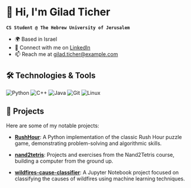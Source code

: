 <!--
## Hi there 👋

**gilas19/gilas19** is a ✨ _special_ ✨ repository because its `README.md` (this file) appears on your GitHub profile.

Here are some ideas to get you started:

- 🔭 I’m currently working on ...
- 🌱 I’m currently learning ...
- 👯 I’m looking to collaborate on ...
- 🤔 I’m looking for help with ...
- 💬 Ask me about ...
- 📫 How to reach me: ...
- 😄 Pronouns: ...
- ⚡ Fun fact: ...
-->


# 👋 Hi, I'm Gilad Ticher

**`CS Student @ The Hebrew University of Jerusalem`**

- 🌍 Based in Israel
- 💼 Connect with me on [LinkedIn](https://linkedin.com/in/gilad-ticher)
- 📫 Reach me at [gilad.ticher@example.com](mailto:gilad.ticher@gmail.com)

## 🛠️ Technologies & Tools

![Python](https://img.shields.io/badge/-Python-333?style=flat&logo=python)
![C++](https://img.shields.io/badge/-C++-333?style=flat&logo=c%2B%2B)
![Java](https://img.shields.io/badge/-Java-333?style=flat&logo=java)
![Git](https://img.shields.io/badge/-Git-333?style=flat&logo=git)
![Linux](https://img.shields.io/badge/-Linux-333?style=flat&logo=linux)

## 🚀 Projects

Here are some of my notable projects:

- [**RushHour**](https://github.com/gilas19/RushHour): A Python implementation of the classic Rush Hour puzzle game, demonstrating problem-solving and algorithmic skills.

- [**nand2tetris**](https://github.com/gilas19/nand2tetris): Projects and exercises from the Nand2Tetris course, building a computer from the ground up.

- [**wildfires-cause-classifier**](https://github.com/gilas19/wildfires-cause-classifier): A Jupyter Notebook project focused on classifying the causes of wildfires using machine learning techniques.

